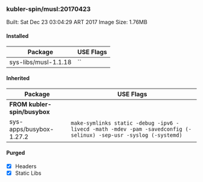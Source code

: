 ### kubler-spin/musl:20170423

Built: Sat Dec 23 03:04:29 ART 2017
Image Size: 1.76MB

#### Installed
Package | USE Flags
--------|----------
sys-libs/musl-1.1.18 | ``
#### Inherited
Package | USE Flags
--------|----------
**FROM kubler-spin/busybox** |
sys-apps/busybox-1.27.2 | `make-symlinks static -debug -ipv6 -livecd -math -mdev -pam -savedconfig (-selinux) -sep-usr -syslog (-systemd)`

#### Purged
- [x] Headers
- [x] Static Libs

